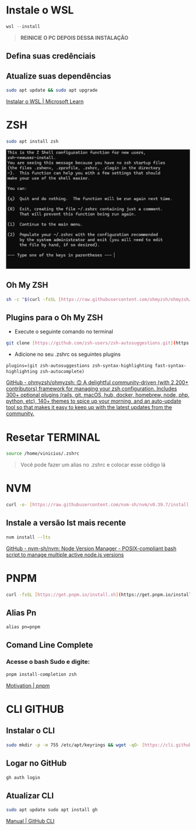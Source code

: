 # Instale o WSL

```powershell
wsl --install
```

> **REINICIE O PC DEPOIS DESSA INSTALAÇÃO** 

## Defina suas credênciais 

## Atualize suas dependências 

```bash 
sudo apt update && sudo apt upgrade
```

[Instalar o WSL | Microsoft Learn](https://learn.microsoft.com/pt-br/windows/wsl/install)

# ZSH 

```bash 
sudo apt install zsh
```

![](Pasted%20image%2020240315151906.png)

## Oh My ZSH

```bash
sh -c "$(curl -fsSL [https://raw.githubusercontent.com/ohmyzsh/ohmyzsh/master/tools/install.sh](https://raw.githubusercontent.com/ohmyzsh/ohmyzsh/master/tools/install.sh "https://raw.githubusercontent.com/ohmyzsh/ohmyzsh/master/tools/install.sh"))"
```

## Plugins para o Oh My ZSH

- Execute o seguinte comando no terminal
```bash 
git clone [https://github.com/zsh-users/zsh-autosuggestions.git](https://github.com/zsh-users/zsh-autosuggestions.git "https://github.com/zsh-users/zsh-autosuggestions.git") $ZSH_CUSTOM/plugins/zsh-autosuggestions && git clone [https://github.com/zsh-users/zsh-syntax-highlighting.git](https://github.com/zsh-users/zsh-syntax-highlighting.git "https://github.com/zsh-users/zsh-syntax-highlighting.git") $ZSH_CUSTOM/plugins/zsh-syntax-highlighting && git clone [https://github.com/zdharma-continuum/fast-syntax-highlighting.git](https://github.com/zdharma-continuum/fast-syntax-highlighting.git "https://github.com/zdharma-continuum/fast-syntax-highlighting.git") ${ZSH_CUSTOM:-$HOME/.oh-my-zsh/custom}/plugins/fast-syntax-highlighting && git clone --depth 1 -- [https://github.com/marlonrichert/zsh-autocomplete.git](https://github.com/marlonrichert/zsh-autocomplete.git "https://github.com/marlonrichert/zsh-autocomplete.git") $ZSH_CUSTOM/plugins/zsh-autocomplete
```

- Adicione no seu .zshrc os seguintes plugins
```zshrc
plugins=(git zsh-autosuggestions zsh-syntax-highlighting fast-syntax-highlighting zsh-autocomplete)
```

[GitHub - ohmyzsh/ohmyzsh: 🙃 A delightful community-driven (with 2,200+ contributors) framework for managing your zsh configuration. Includes 300+ optional plugins (rails, git, macOS, hub, docker, homebrew, node, php, python, etc), 140+ themes to spice up your morning, and an auto-update tool so that makes it easy to keep up with the latest updates from the community.](https://github.com/ohmyzsh/ohmyzsh?tab=readme-ov-file#using-oh-my-zsh)

# Resetar TERMINAL

```bash
source /home/vinicius/.zshrc
```

> Você pode fazer um alias no .zshrc e colocar esse código lá
# NVM 

```bash 
curl -o- [https://raw.githubusercontent.com/nvm-sh/nvm/v0.39.7/install.sh](https://raw.githubusercontent.com/nvm-sh/nvm/v0.39.7/install.sh "https://raw.githubusercontent.com/nvm-sh/nvm/v0.39.7/install.sh") | bash
```

## Instale a versão lst mais recente 

```bash 
nvm install --lts
```

[GitHub - nvm-sh/nvm: Node Version Manager - POSIX-compliant bash script to manage multiple active node.js versions](https://github.com/nvm-sh/nvm?tab=readme-ov-file#long-term-support)

# PNPM

```bash
curl -fsSL [https://get.pnpm.io/install.sh](https://get.pnpm.io/install.sh "https://get.pnpm.io/install.sh") | sh -
```

## Alias Pn
```zshrc
alias pn=pnpm
```

## Comand Line Complete
### Acesse o bash Sudo e digite:

```bash
pnpm install-completion zsh
```

[Motivation | pnpm](https://pnpm.io/7.x/motivation)

# CLI GITHUB

## Instalar o CLI

```bash 
sudo mkdir -p -m 755 /etc/apt/keyrings && wget -qO- [https://cli.github.com/packages/githubcli-archive-keyring.gpg](https://cli.github.com/packages/githubcli-archive-keyring.gpg "https://cli.github.com/packages/githubcli-archive-keyring.gpg") | sudo tee /etc/apt/keyrings/githubcli-archive-keyring.gpg > /dev/null \ && sudo chmod go+r /etc/apt/keyrings/githubcli-archive-keyring.gpg \ && echo "deb [arch=$(dpkg --print-architecture) signed-by=/etc/apt/keyrings/githubcli-archive-keyring.gpg] [https://cli.github.com/packages](https://cli.github.com/packages "https://cli.github.com/packages") stable main" | sudo tee /etc/apt/sources.list.d/github-cli.list > /dev/null \ && sudo apt update \ && sudo apt install gh -y
```

## Logar no GitHub

```bash
gh auth login
```

## Atualizar  CLI

```bash 
sudo apt update sudo apt install gh
```

[Manual | GitHub CLI](https://cli.github.com/manual/)
